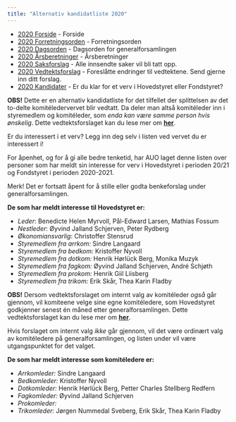 ```yaml
---
title: "Alternativ kandidatliste 2020"
---
```


* [2020 Forside](/wiki/online/generalforsamlingen/genfors2020)   - Forside
* [2020 Forretningsorden](/wiki/online/generalforsamlingen/genfors2020/forretningsorden) - Forretningsorden
* [2020 Dagsorden](/wiki/online/generalforsamlingen/genfors2020/dagsorden) - Dagsorden for generalforsamlingen
* [2020 Årsberetninger](/wiki/online/generalforsamlingen/genfors2020/aarsberetninger) - Årsberetninger
* [2020 Saksforslag](/wiki/online/generalforsamlingen/genfors2020/saksforslag) - Alle innsendte saker vil bli tatt opp.
* [2020 Vedtektsforslag](/wiki/online/generalforsamlingen/genfors2020/vedtekstforslag) - Foreslåtte endringer til vedtektene. Send gjerne inn ditt forslag.
* [2020 Kandidater](/wiki/online/generalforsamlingen/genfors2020/valg) - Er du klar for et verv i Hovedstyret eller Fondstyret? 

**OBS!** Dette er en alternativ kandidatliste for det tilfellet der splittelsen av det to-delte komitéledervervet blir vedtatt. Da deler man altså komitéleder inn i styremedlem og komitéleder, som _enda kan være samme person hvis ønskelig_. Dette vedtektsforslaget kan du lese mer om [**her**](https://online.ntnu.no/wiki/online/generalforsamlingen/genfors2020/vedtekstforslag/#wiki-toc-forslag-23-splittelse-av-det-to-delte-vervet-auo).

Er du interessert i et verv? Legg inn deg selv i listen ved vervet du er interessert i!

For åpenhet, og for å gi alle bedre tenketid, har AUO laget denne listen over personer som har meldt sin interesse for verv i Hovedstyret i perioden 20/21 og Fondstyret i perioden 2020-2021.

Merk! Det er fortsatt åpent for å stille eller godta benkeforslag under generalforsamlingen.

**De som har meldt interesse til Hovedstyret er:**

* *Leder*: Benedicte Helen Myrvoll, Pål-Edward Larsen, Mathias Fossum
* *Nestleder*: Øyvind Jalland Schjerven, Peter Rydberg 
* *Økonomiansvarlig*: Christoffer Stensrud
* *Styremedlem fra arrkom:* Sindre Langaard
* *Styremedlem fra bedkom:* Kristoffer Nyvoll
* *Styremedlem fra dotkom:* Henrik Hørlück Berg, Monika Muzyk
* *Styremedlem fra fagkom:* Øyvind Jalland Schjerven, André Schjøth  
* *Styremedlem fra prokom:* Henrik Giil Liisberg 
* *Styremedlem fra trikom:* Erik Skår, Thea Karin Fladby

**OBS!** Dersom vedtektsforslaget om internt valg av komitéleder _også_ går gjennom, vil komiteene velge sine egne komitéledere, som Hovedstyret godkjenner senest én måned etter generalforsamlingen. Dette vedtektsforslaget kan du lese mer om [**her**](https://online.ntnu.no/wiki/online/generalforsamlingen/genfors2020/vedtekstforslag/#wiki-toc-forslag-24-godkjenning-av-lederkandidater).

Hvis forslaget om internt valg _ikke_ går gjennom, vil det være ordinært valg av komitéledere på generalforsamlingen, og listen under vil være utgangspunktet for det valget.

**De som har meldt interesse som komitéledere er:**

* *Arrkomleder:* Sindre Langaard
* *Bedkomleder:* Kristoffer Nyvoll
* *Dotkomleder:* Henrik Hørlück Berg, Petter Charles Stellberg Redfern
* *Fagkomleder:* Øyvind Jalland Schjerven  
* *Prokomleder:*
* *Trikomleder:* Jørgen Nummedal Sveberg, Erik Skår, Thea Karin Fladby